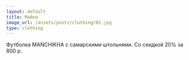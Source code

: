 ```yaml
---
layout: default
title: Майка
image_url: /assets/posts/clothing/02.jpg
type: clothing
---
```

Футболка MANCHIKHA с самарскими штольнями.
Со скидкой 20% за 800 р.
